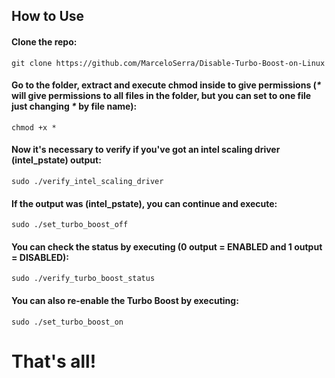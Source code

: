 ## How to Use

#### Clone the repo:
`git clone https://github.com/MarceloSerra/Disable-Turbo-Boost-on-Linux`

#### Go to the folder, extract and execute chmod inside to give permissions (_*_ will give permissions to all files in the folder, but you can set to one file just changing _*_ by file name):
`chmod +x *`

#### Now it's necessary to verify if you've got an intel scaling driver (**intel_pstate**) output:
`sudo ./verify_intel_scaling_driver`

#### If the output was (**intel_pstate**), you can continue and execute:
`sudo ./set_turbo_boost_off`

#### You can check the status by executing (**0** output = ENABLED and **1** output = DISABLED):
`sudo ./verify_turbo_boost_status`

#### You can also re-enable the Turbo Boost by executing:
`sudo ./set_turbo_boost_on`

# That's all!